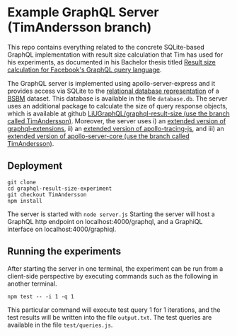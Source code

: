 # Example GraphQL Server (TimAndersson branch)
This repo contains everything related to the concrete SQLite-based GraphQL implementation with result size calculation that Tim has used for his experiments, as documented in his Bachelor thesis titled [Result size calculation for Facebook's GraphQL query language](http://urn.kb.se/resolve?urn=urn:nbn:se:liu:diva-150026).

The GraphQL server is implemented using apollo-server-express and it provides access via SQLite to the [relational database representation](http://wifo5-03.informatik.uni-mannheim.de/bizer/berlinsparqlbenchmark/spec/Dataset/index.html#relationalrepresentation) of a [BSBM](http://wifo5-03.informatik.uni-mannheim.de/bizer/berlinsparqlbenchmark/) dataset. This database is available in the file `database.db`.
The server uses an additional package to calculate the size of query response objects, which is available at github [LiUGraphQL/graphql-result-size (use the branch called TimAndersson)](https://github.com/LiUGraphQL/graphql-result-size/tree/TimAndersson).
Moreover, the server uses i) an [extended version of graphql-extensions](https://github.com/LiUGraphQL/graphql-extensions), ii) an [extended version of apollo-tracing-js](https://github.com/LiUGraphQL/apollo-tracing-js), and iii) an [extended version of apollo-server-core (use the branch called TimAndersson)](https://github.com/LiUGraphQL/apollo-server-core/tree/TimAndersson).

## Deployment
```
git clone
cd graphql-result-size-experiment
git checkout TimAndersson
npm install
```
The server is started with `node server.js`
Starting the server will host a GraphQL http endpoint on localhost:4000/graphql, and a GraphiQL interface on localhost:4000/graphiql.

## Running the experiments
After starting the server in one terminal, the experiment can be run from a client-side perspective by executing commands such as the following in another terminal.
```
npm test -- -i 1 -q 1
```
This particular command will execute test query 1 for 1 iterations, and the test results will be written into the file `output.txt`. The test queries are available in the file `test/queries.js`.
